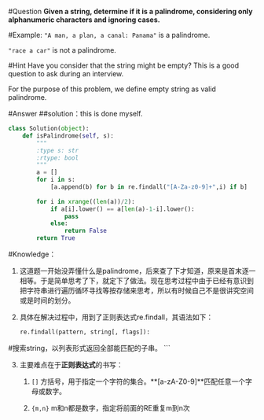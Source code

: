 #Question
**Given a string, determine if it is a palindrome, considering only alphanumeric characters and ignoring cases.** 

#Example:
`"A man, a plan, a canal: Panama"` is a palindrome.


`"race a car"` is not a palindrome.

#Hint
Have you consider that the string might be empty? This is a good question to ask during an interview.

For the purpose of this problem, we define empty string as valid palindrome.

#Answer
##solution：this is done myself.
```python
class Solution(object):
    def isPalindrome(self, s):
        """
        :type s: str
        :rtype: bool
        """
        a = []
        for i in s:
            [a.append(b) for b in re.findall("[A-Za-z0-9]+",i) if b]
            
        for i in xrange((len(a))/2):
            if a[i].lower() == a[len(a)-1-i].lower():
                pass
            else:
                return False
        return True
```

#Knowledge：
1. 这道题一开始没弄懂什么是palindrome，后来查了下才知道，原来是首末逐一相等。于是简单思考了下，就定下了做法。现在思考过程中由于已经有意识到把字符串进行遍历循环寻找等按存储来思考，所以有时候自己不是很讲究空间或是时间的划分。

2. 具体在解决过程中，用到了正则表达式re.findall，其语法如下：

    ```python
    re.findall(pattern, string[, flags]):#搜索string，以列表形式返回全部能匹配的子串。
    ```

3. 主要难点在于**正则表达式**的书写：
    
    1. `[]`方括号，用于指定一个字符的集合。**[a-zA-Z0-9]**匹配任意一个字母或数字。

    2. `{m,n}`
m和n都是数字，指定将前面的RE重复m到n次
